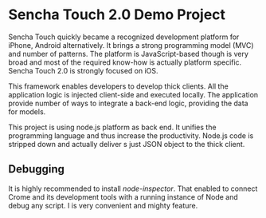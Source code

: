 # Sencha Touch 2.0 Demo Project #

Sencha Touch quickly became a recognized development platform for iPhone, Android alternatively. It brings a strong programming model (MVC) and number of patterns. The platform is JavaScript-based though is very broad and most of the required know-how is actually platform specific. Sencha Touch 2.0 is strongly focused on iOS.

This framework enables developers to develop thick clients. All the application logic is injected client-side and executed locally. The application provide number of ways to integrate a back-end logic, providing the data for models.

This project is using node.js platform as back end. It unifies the programming language and thus increase the productivity. Node.js code is stripped down and actually deliver s just JSON object to the thick client.

## Debugging ##

It is highly recommended to install _node-inspector_. That enabled to connect Crome and its development tools with a running instance of Node and debug any script. I is very convenient and mighty feature.